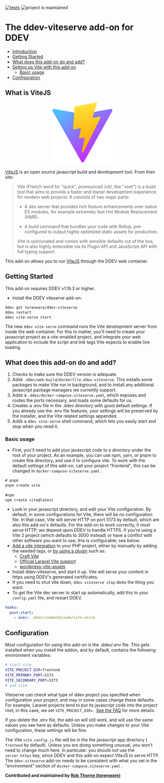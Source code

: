 [![tests](https://github.com/torenware/ddev-viteserve/actions/workflows/tests.yml/badge.svg)](https://github.com/torenware/ddev-viteserve/actions/workflows/tests.yml) ![project is maintained](https://img.shields.io/maintenance/yes/2022.svg)

# The ddev-viteserve add-on for DDEV
* [Introduction](#introduction)
* [Getting Started](#getting-started)
* [What does this add-on do and add?](#what-does-this-add-on-do-and-add)
* [Setting up Vite with this add-on](#setting-up-and-using-this-add-on)
  + [Basic usage](#basic-usage)
* [Configuration](#configuration)

## What is ViteJS

<div style="text-align: center; ">

![Vite Logo](/images/vite-logo.png#center)

</div>

[ViteJS](https://vitejs.dev/) is an open source javascript build and development tool. From their site:

> Vite (French word for "quick", pronounced /vit/, like "veet") is a build tool that aims to provide a faster and leaner development experience for modern web projects. It consists of two major parts:
>
> * A dev server that provides rich feature enhancements over native ES modules, for example extremely fast Hot Module Replacement (HMR).
>
> * A build command that bundles your code with Rollup, pre-configured to output highly optimized static assets for production.
>
> Vite is opinionated and comes with sensible defaults out of the box, but is also highly extensible via its Plugin API and JavaScript API with full typing support.

This add-on allows you to run [ViteJS](https://vitejs.dev/) through the DDEV web container.

## Getting Started

This add-on requires DDEV v1.19.3 or higher.

* Install the DDEV viteserve add-on:

```shell
ddev get torenware/ddev-viteserve
ddev restart
ddev vite-serve start
```

The new `ddev vite-serve` command runs the Vite development server from inside the web container. For this to matter, you'll
need to create your javascript project as a vite-enabled project, 
and integrate your web application to include the script and link tags Vite expects to enable live loading.

## What does this add-on do and add?

1. Checks to make sure the DDEV version is adequate.
2. Adds `.ddev/web-build/Dockerfile.ddev-viteserve`. This installs some packages to make Vite run in background, and to install any additional javascript package managers we currently support.
3. Adds a `.ddev/docker-compose.viteserve.yaml`, which exposes and routes the ports necessary, and loads some defaults for us.
4. Creates a .env file in the .ddev directory with good default settings. If you already use the .env file features, your settings will be preserved by the installer, and the Vite related settings appended.
4. Adds a `ddev vite-serve` shell command, which lets you easily start and stop when you need it.

### Basic usage

* First, you'll need to add your javascript code to a directory under the root of your project. As an example, you can use npm, yarn, 
or pnpm to create this directory, and use it to configure vite. To work with the default settings of this add-on, call your project "frontend"; this can be changed in `docker-compose-viteserve.yaml` .

```shell
# pnpm
pnpm create vite

#npm
npm create vite@latest

```

* Look in your javascript directory, and edit your Vite configuration. By default, in some configurations for Vite, there will be no configuration file. In that case, Vite will server HTTP on port 5173 by default, which are also this add-on's defaults.  For the add-on to work correctly, it must serve HTTP; we depend upon DDEV to handle HTTPS. If you're using a Vite 2 project (which defaults to 3000 instead) or have a conflict with other software you want to use, this is configurable; see below.
* [Add a vite integration](https://vitejs.dev/guide/backend-integration.html) to your PHP project, either by manually by adding the needed tags, or [by using a plugin](https://github.com/vitejs/awesome-vite#integrations-with-backends) such as:
  + [Craft Vite](https://github.com/nystudio107/craft-vite)
  + [Official Laravel Vite support](https://laravel.com/docs/9.x/vite)
  + [wordpress-vite-assets](https://github.com/idleberg/php-wordpress-vite-assets)
* Install ddev-viteserve, and start it up. Vite will serve your content in https using DDEV's generated certificates.
* If you need to shut vite down,  `ddev viteserve stop` does the thing you want.
* To get the Vite dev server to start up automatically, add this to your `config.yaml` file, and restart DDEV.

```yaml
hooks:
  post-start:
    - exec: .ddev/commands/web/vite-serve
```

## Configuration

Most configuration for using this add-on is the .ddev/.env file.  This gets installed when you install the addon, and by default, contains the following environment variables:

```sh
# start vite
VITE_PROJECT_DIR=frontend
VITE_PRIMARY_PORT=5173
VITE_SECONDARY_PORT=5273
# end vite
```

Viteserve can check what type of ddev project you specified when configuration your project, and may in some cases change these defaults. For example, Laravel projects tend to put its javascript code into the project root; in this case, we set `VITE_PROJECT_DIR=.` [See the FAQ](./FAQ.md) for more details.

If you delete the .env file, the add-on will still work, and will use the same values you see here as defaults. Unless you make changes to your Vite configuration, these settings will be fine.

The Vite `vite.config.js` file will be in the the javascript app directory ( `frontend` by default). Unless you are doing something unusual, you won't need to change much here. In particular: you should *not* use the `server.https` key, since DDEV and this add-on expect ViteJS to serve HTTP. The `ddev-viteserve` add-on needs to be consistent with what you set in the "environment" section of `docker-compose.viteserve.yaml` .

**Contributed and maintained by [Rob Thorne (torenware)](https://github.com/torenware)**
